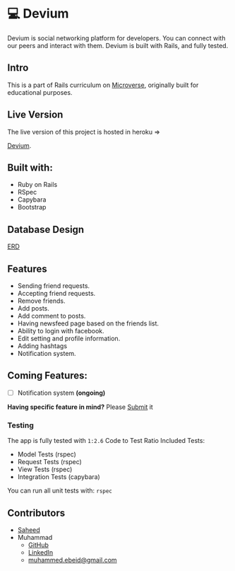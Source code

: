 
# :computer: Devium
Devium is social networking platform for developers. You can connect with our peers and interact with them. Devium is built with Rails, and fully tested.


## Intro
This is a part of Rails curriculum on [Microverse](https://www.microverse.org/), originally built for educational purposes.


## Live Version
The live version of this project is hosted in heroku =>

[Devium](https://deviumio.herokuapp.com/).


## Built with:
- Ruby on Rails
- RSpec
- Capybara
- Bootstrap

## Database Design
[ERD](https://www.lucidchart.com/invitations/accept/02f604cf-c6bb-4e94-a595-4b3c6856d8a3)

## Features
- Sending friend requests.
- Accepting friend requests.
- Remove friends.
- Add posts.
- Add comment to posts.
- Having newsfeed page based on the friends list.
- Ability to login with facebook.
- Edit setting and profile information.
- Adding hashtags
- Notification system.


## Coming Features:
- [ ] Notification system **(ongoing)**

**Having specific feature in mind?** Please [Submit](https://github.com/mosaaleb/devium/labels/enhancement) it


### Testing
The app is fully tested with `1:2.6` Code to Test Ratio
Included Tests:
- Model Tests (rspec)
- Request Tests (rspec)
- View Tests (rspec)
- Integration Tests (capybara)

You can run all unit tests with:
`rspec`


## Contributors
- [Saheed](https://github.com/suretrust)
- Muhammad
  - [GitHub](https://github.com/mosaaleb)
  - [LinkedIn](https://www.linkedin.com/in/muhammadebeid/)
  - [muhammed.ebeid@gmail.com](muhammed.ebeid@gmail.com)

